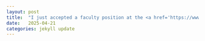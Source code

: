 ```yaml
---
layout: post
title:  "I just accepted a faculty position at the <a href='https://www.aos.wisc.edu/'>University of Wisconsin–Madison Department of Atmospheric and Oceanic Sciences</a>. I'm moving to Madison in August 2025 to be an <a href='https://facstaff.provost.wisc.edu/faculty-hiring-and-retention-resources/#anna-julia-cooper-postdoctoral-fellowship'>Anna Julia Cooper postdoctoral fellow</a> while I set up my research group before starting my tenure-track Assistant Professor position in Fall 2026." 
date:   2025-04-21
categories: jekyll update
---
```

